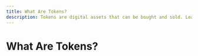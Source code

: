 ```yaml
---
title: What Are Tokens?
description: Tokens are digital assets that can be bought and sold. Learn more about tokens.
---
```


# What Are Tokens?
